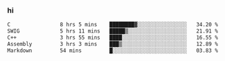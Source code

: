 ### hi  


<!--
**passer12/passer12** is a ✨ _special_ ✨ repository because its `README.md` (this file) appears on your GitHub profile.

Here are some ideas to get you started:

- 🔭 I’m currently working on ...
- 🌱 I’m currently learning ...
- 👯 I’m looking to collaborate on ...
- 🤔 I’m looking for help with ...
- 💬 Ask me about ...
- 📫 How to reach me: ...
- 😄 Pronouns: ...
- ⚡ Fun fact: ...
-->
<!--[![Top Langs](https://github-readme-stats.vercel.app/api/top-langs/?username=passer12&show_icons=true&theme=radical&count_private=true)](https://github.com/anuraghazra/github-readme-stats)-->
<!--[![Anurag's GitHub stats](https://github-readme-stats.vercel.app/api?username=passer12&show_icons=true&theme=radical&count_private=true)](https://github.com/anuraghazra/github-readme-stats)-->


<!--START_SECTION:waka-->

```txt
C                8 hrs 5 mins    ████████▓░░░░░░░░░░░░░░░░   34.20 %
SWIG             5 hrs 11 mins   █████▒░░░░░░░░░░░░░░░░░░░   21.91 %
C++              3 hrs 55 mins   ████░░░░░░░░░░░░░░░░░░░░░   16.55 %
Assembly         3 hrs 3 mins    ███▒░░░░░░░░░░░░░░░░░░░░░   12.89 %
Markdown         54 mins         █░░░░░░░░░░░░░░░░░░░░░░░░   03.83 %
```

<!--END_SECTION:waka-->
